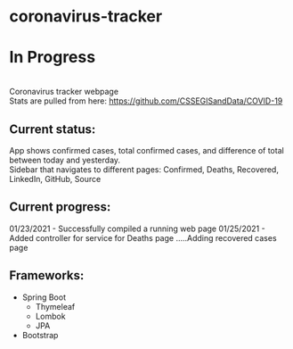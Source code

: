# coronavirus-tracker
 
# In Progress
<br> Coronavirus tracker webpage 
<br> Stats are pulled from here: https://github.com/CSSEGISandData/COVID-19

## Current status:
App shows confirmed cases, total confirmed cases, and difference of total between today and yesterday.
<br> Sidebar that navigates to different pages: Confirmed, Deaths, Recovered, LinkedIn, GitHub, Source
## Current progress:
01/23/2021 - Successfully compiled a running web page
01/25/2021 - Added controller for service for Deaths page
.....Adding recovered cases page
## Frameworks:
* Spring Boot
  * Thymeleaf
  * Lombok
  * JPA
* Bootstrap
